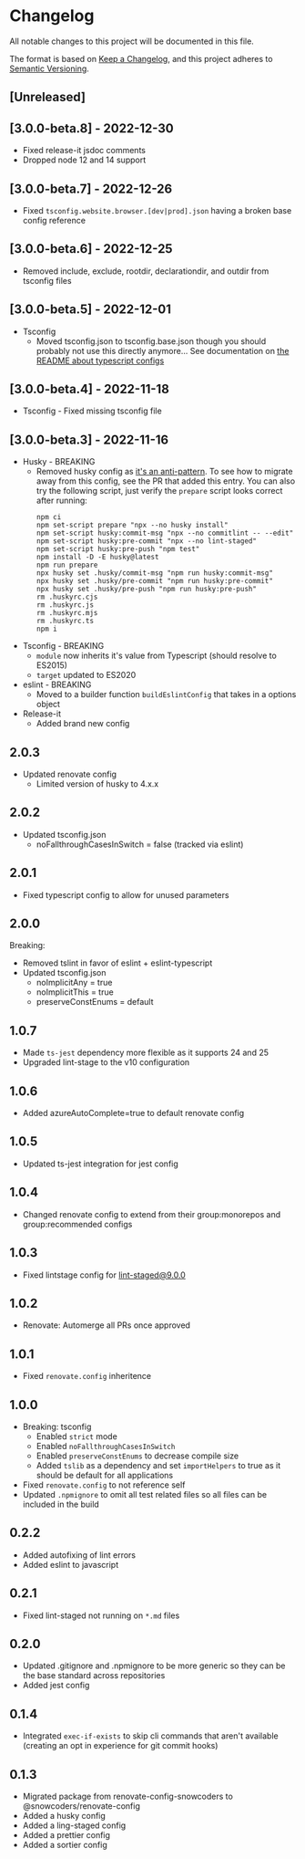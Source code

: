 # Changelog

All notable changes to this project will be documented in this file.

The format is based on [Keep a Changelog](https://keepachangelog.com/en/1.0.0/),
and this project adheres to [Semantic Versioning](https://semver.org/spec/v2.0.0.html).

## [Unreleased]

## [3.0.0-beta.8] - 2022-12-30

- Fixed release-it jsdoc comments
- Dropped node 12 and 14 support

## [3.0.0-beta.7] - 2022-12-26

- Fixed `tsconfig.website.browser.[dev|prod].json` having a broken base config reference

## [3.0.0-beta.6] - 2022-12-25

- Removed include, exclude, rootdir, declarationdir, and outdir from tsconfig files

## [3.0.0-beta.5] - 2022-12-01

- Tsconfig
  - Moved tsconfig.json to tsconfig.base.json though you should probably not use this directly anymore... See documentation on [the README about typescript configs](./README.md#typescript-config)

## [3.0.0-beta.4] - 2022-11-18

- Tsconfig - Fixed missing tsconfig file

## [3.0.0-beta.3] - 2022-11-16

- Husky - BREAKING
  - Removed husky config as [it's an anti-pattern](https://github.com/typicode/husky/issues/1047). To see how to migrate away from this config, see the PR that added this entry. You can also try the following script, just verify the `prepare` script looks correct after running:
    ```
    npm ci
    npm set-script prepare "npx --no husky install"
    npm set-script husky:commit-msg "npx --no commitlint -- --edit"
    npm set-script husky:pre-commit "npx --no lint-staged"
    npm set-script husky:pre-push "npm test"
    npm install -D -E husky@latest
    npm run prepare
    npx husky set .husky/commit-msg "npm run husky:commit-msg"
    npx husky set .husky/pre-commit "npm run husky:pre-commit"
    npx husky set .husky/pre-push "npm run husky:pre-push"
    rm .huskyrc.cjs
    rm .huskyrc.js
    rm .huskyrc.mjs
    rm .huskyrc.ts
    npm i
    ```
- Tsconfig - BREAKING
  - `module` now inherits it's value from Typescript (should resolve to ES2015)
  - `target` updated to ES2020
- eslint - BREAKING
  - Moved to a builder function `buildEslintConfig` that takes in a options object
- Release-it
  - Added brand new config

## 2.0.3

- Updated renovate config
  - Limited version of husky to 4.x.x

## 2.0.2

- Updated tsconfig.json
  - noFallthroughCasesInSwitch = false (tracked via eslint)

## 2.0.1

- Fixed typescript config to allow for unused parameters

## 2.0.0

Breaking:

- Removed tslint in favor of eslint + eslint-typescript
- Updated tsconfig.json
  - noImplicitAny = true
  - noImplicitThis = true
  - preserveConstEnums = default

## 1.0.7

- Made `ts-jest` dependency more flexible as it supports 24 and 25
- Upgraded lint-stage to the v10 configuration

## 1.0.6

- Added azureAutoComplete=true to default renovate config

## 1.0.5

- Updated ts-jest integration for jest config

## 1.0.4

- Changed renovate config to extend from their group:monorepos and group:recommended configs

## 1.0.3

- Fixed lintstage config for lint-staged@9.0.0

## 1.0.2

- Renovate: Automerge all PRs once approved

## 1.0.1

- Fixed `renovate.config` inheritence

## 1.0.0

- Breaking: tsconfig
  - Enabled `strict` mode
  - Enabled `noFallthroughCasesInSwitch`
  - Enabled `preserveConstEnums` to decrease compile size
  - Added `tslib` as a dependency and set `importHelpers` to true as it should be default for all applications
- Fixed `renovate.config` to not reference self
- Updated `.npmignore` to omit all test related files so all files can be included in the build

## 0.2.2

- Added autofixing of lint errors
- Added eslint to javascript

## 0.2.1

- Fixed lint-staged not running on `*.md` files

## 0.2.0

- Updated .gitignore and .npmignore to be more generic so they can be the base standard across repositories
- Added jest config

## 0.1.4

- Integrated `exec-if-exists` to skip cli commands that aren't available (creating an opt in experience for git commit hooks)

## 0.1.3

- Migrated package from renovate-config-snowcoders to @snowcoders/renovate-config
- Added a husky config
- Added a ling-staged config
- Added a prettier config
- Added a sortier config
